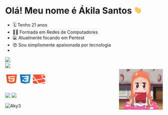 <h1>Olá! Meu nome é Ákila Santos <img src="https://github.com/Aky3/Aky3/blob/main/Hi.gif" width="25" ></h1>

 - 🗓️ Tenho 21 anos
 - 👩‍🎓 Formada em Redes de Computadores
 - 💻 Atualmente focando em Pentest
 - 😍 Sou simplismente apaixonada por tecnologia
 - 
 <div>
 <img height="180em" src="https://github-readme-stats.vercel.app/api?username=Aky3&show_icons=true&theme=radical&include_all_commits=true&count_private=true"/>
</div>

<div>
  <img height="180em" src="https://github-readme-stats.vercel.app/api/top-langs/?username=Aky3&layout=compact&langs_count=7&theme=radical"/>
</div>

<div>
 <img align="right" alt="Aky3-himoto" height="130" width="140" src="https://github.com/Aky3/Aky3/blob/main/Himouto!%20Umaru-chan2.jpg"> 
 </div>

<div style="display: inline_block"><br>
<img align="center" alt="Aky3-HTML" height="30" width="40" src="https://raw.githubusercontent.com/devicons/devicon/master/icons/html5/html5-original.svg">
<img align="center" alt="Aky3-CSS" height="30" width="40" src="https://raw.githubusercontent.com/devicons/devicon/master/icons/css3/css3-original.svg">
<img align="center" alt="Aky3-LARAVEL" height="30" width="40" src="https://github.com/devicons/devicon/blob/master/icons/laravel/laravel-plain.svg"> 
</div>

##
 
 <div>
  
 <a href = "mailto:santosakila7@gmail.com"><img src="https://img.shields.io/badge/-Gmail-%23333?style=for-the-badge&logo=gmail&logoColor=white" target="_blank"></a>
  <a href="https://www.linkedin.com/in/akila-sousa-santos-99991b1bb" target="_blank"><img src="https://img.shields.io/badge/-LinkedIn-%230077B5?style=for-the-badge&logo=linkedin&logoColor=white" target="_blank"></a> 
 </div>
 <div>
 <img src="https://komarev.com/ghpvc/?username=Aky3&color=green" alt="Aky3" />
 </div>

